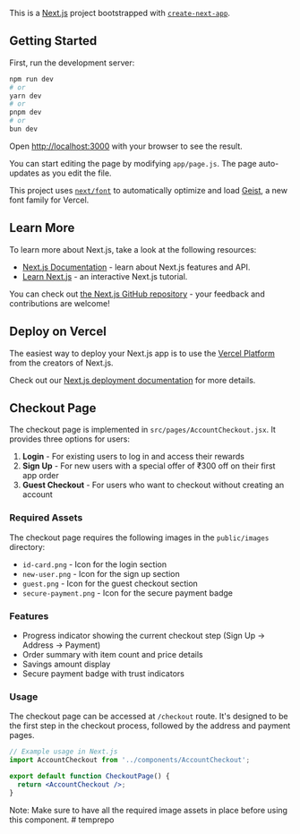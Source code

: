 This is a [Next.js](https://nextjs.org) project bootstrapped with [`create-next-app`](https://github.com/vercel/next.js/tree/canary/packages/create-next-app).

## Getting Started

First, run the development server:

```bash
npm run dev
# or
yarn dev
# or
pnpm dev
# or
bun dev
```

Open [http://localhost:3000](http://localhost:3000) with your browser to see the result.

You can start editing the page by modifying `app/page.js`. The page auto-updates as you edit the file.

This project uses [`next/font`](https://nextjs.org/docs/app/building-your-application/optimizing/fonts) to automatically optimize and load [Geist](https://vercel.com/font), a new font family for Vercel.

## Learn More

To learn more about Next.js, take a look at the following resources:

- [Next.js Documentation](https://nextjs.org/docs) - learn about Next.js features and API.
- [Learn Next.js](https://nextjs.org/learn) - an interactive Next.js tutorial.

You can check out [the Next.js GitHub repository](https://github.com/vercel/next.js) - your feedback and contributions are welcome!

## Deploy on Vercel

The easiest way to deploy your Next.js app is to use the [Vercel Platform](https://vercel.com/new?utm_medium=default-template&filter=next.js&utm_source=create-next-app&utm_campaign=create-next-app-readme) from the creators of Next.js.

Check out our [Next.js deployment documentation](https://nextjs.org/docs/app/building-your-application/deploying) for more details.

## Checkout Page

The checkout page is implemented in `src/pages/AccountCheckout.jsx`. It provides three options for users:

1. **Login** - For existing users to log in and access their rewards
2. **Sign Up** - For new users with a special offer of ₹300 off on their first app order
3. **Guest Checkout** - For users who want to checkout without creating an account

### Required Assets

The checkout page requires the following images in the `public/images` directory:

- `id-card.png` - Icon for the login section
- `new-user.png` - Icon for the sign up section
- `guest.png` - Icon for the guest checkout section
- `secure-payment.png` - Icon for the secure payment badge

### Features

- Progress indicator showing the current checkout step (Sign Up → Address → Payment)
- Order summary with item count and price details
- Savings amount display
- Secure payment badge with trust indicators

### Usage

The checkout page can be accessed at `/checkout` route. It's designed to be the first step in the checkout process, followed by the address and payment pages.

```jsx
// Example usage in Next.js
import AccountCheckout from '../components/AccountCheckout';

export default function CheckoutPage() {
  return <AccountCheckout />;
}
```

Note: Make sure to have all the required image assets in place before using this component.
#   t e m p r e p o  
 